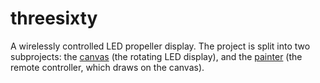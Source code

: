 # threesixty
A wirelessly controlled LED propeller display. The project is split into two subprojects: the [canvas](https://github.com/nventuro/threesixty/tree/master/canvas) (the rotating LED display), and the [painter](https://github.com/nventuro/threesixty/tree/master/painter) (the remote controller, which draws on the canvas).

